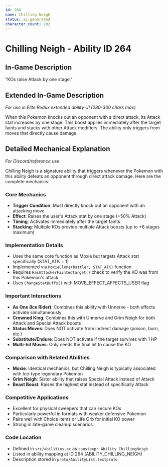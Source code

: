 ```yaml
---
id: 264
name: Chilling Neigh
status: ai-generated
character_count: 292
---
```


# Chilling Neigh - Ability ID 264

## In-Game Description
"KOs raise Attack by one stage."

## Extended In-Game Description
*For use in Elite Redux extended ability UI (280-300 chars max)*

When this Pokemon knocks out an opponent with a direct attack, its Attack stat increases by one stage. This boost applies immediately after the target faints and stacks with other Attack modifiers. The ability only triggers from moves that directly cause damage.

## Detailed Mechanical Explanation
*For Discord/reference use*

Chilling Neigh is a signature ability that triggers whenever the Pokemon with this ability defeats an opponent through direct attack damage. Here are the complete mechanics:

### Core Mechanics
- **Trigger Condition**: Must directly knock out an opponent with an attacking move
- **Effect**: Raises the user's Attack stat by one stage (+50% Attack)
- **Timing**: Activates immediately after the target faints
- **Stacking**: Multiple KOs provide multiple Attack boosts (up to +6 stages maximum)

### Implementation Details
- Uses the same core function as Moxie but targets Attack stat specifically (STAT_ATK = 1)
- Implemented via `MoxieClone(battler, STAT_ATK)` function
- Requires `HasAttackerFaintedTarget()` check to verify the KO was from this Pokemon's attack
- Uses `ChangeStatBuffs()` with MOVE_EFFECT_AFFECTS_USER flag

### Important Interactions
- **As One (Ice Rider)**: Combines this ability with Unnerve - both effects activate simultaneously
- **Crowned King**: Combines this with Unnerve and Grim Neigh for both Attack and Special Attack boosts
- **Status Moves**: Does NOT activate from indirect damage (poison, burn, etc.)
- **Substitute/Endure**: Does NOT activate if the target survives with 1 HP
- **Multi-hit Moves**: Only needs the final hit to cause the KO

### Comparison with Related Abilities
- **Moxie**: Identical mechanics, but Chilling Neigh is typically associated with Ice-type legendary Pokemon
- **Grim Neigh**: Sister ability that raises Special Attack instead of Attack
- **Beast Boost**: Raises the highest stat instead of specifically Attack

### Competitive Applications
- Excellent for physical sweepers that can secure KOs
- Particularly powerful in formats with weaker defensive Pokemon
- Pairs well with Choice items or Life Orb for initial KO power
- Strong in late-game cleanup scenarios

### Code Location
- Defined in `src/abilities.cc` as `constexpr Ability ChillingNeigh`
- Listed in ability mapping at ID 264 (ABILITY_CHILLING_NEIGH)
- Description stored in `proto/AbilityList.textproto`